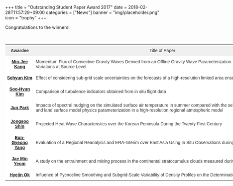 +++
title = "Outstanding Student Paper Award 2017"
date = 2018-02-28T11:57:29+09:00
categories = ["News"]
banner = "img/placeholder.png"
icon = "trophy"
+++

Congratulations to the winners!

<!--more-->

<br>

<style type="text/css">
.tg  {border-collapse:collapse;border-spacing:0;border-color:#ccc;}
.tg td{font-family:Arial, sans-serif;font-size:14px;padding:10px 5px;border-style:solid;border-width:0px;overflow:hidden;word-break:normal;border-color:#ccc;color:#333;background-color:#fff;}
.tg th{font-family:Arial, sans-serif;font-size:14px;font-weight:normal;padding:10px 5px;border-style:solid;border-width:0px;overflow:hidden;word-break:normal;border-color:#ccc;color:#333;background-color:#f0f0f0;}
.tg .tg-88nc{font-weight:bold;border-color:inherit;text-align:center}
.tg .tg-l711{border-color:inherit}
.tg .tg-c3ow{border-color:inherit;text-align:center;vertical-align:top}
.tg .tg-7btt{font-weight:bold;border-color:inherit;text-align:center;vertical-align:top}
</style>
<table class="tg" style="undefined;table-layout: fixed; width: 917px">
<colgroup>
<col style="width: 93px">
<col style="width: 824px">
</colgroup>
  <tr>
    <th class="tg-7btt">Awardee</th>
    <th class="tg-c3ow">Title of Paper</th>
  </tr>
  <tr>
    <td class="tg-88nc"><a href="../../../../../people/minjeekang">Min-Jee Kang</a></td>
    <td class="tg-l711">Momentum Flux of Convective Gravity Waves Derived from an Offline Gravity Wave Parameterization. Part I: Spatiotemporal Variations at Source Level</td>
  </tr>
  <tr>
    <td class="tg-88nc"><a href="../../../../../people/sehyunkim">Sehyun Kim</a></td>
    <td class="tg-l711">Effect of considering sub-grid scale uncertainties on the forecasts of a high-resolution limited area ensemble prediction system</td>
  </tr>
  <tr>
    <td class="tg-88nc"><a href="../../../../../people/soohyunkim">Soo-Hyun Kim</a></td>
    <td class="tg-l711">Comparison of turbulence indicators obtained from in situ flight data</td>
  </tr>
  <tr>
    <td class="tg-88nc"><a href="../../../../../people/junpark">Jun Park</a></td>
    <td class="tg-l711">Impacts of spectral nudging on the simulated surface air temperature in summer compared with the selection of shortwave radiation and land surface model physics parameterization in a high-resolution regional atmospheric model</td>
  </tr>
  <tr>
    <td class="tg-88nc"><a href="../../../../../people/jongsooshin">Jongsoo Shin</a></td>
    <td class="tg-l711">Projected Heat Wave Characteristics over the Korean Peninsula During the Twenty-First Century</td>
  </tr>
  <tr>
    <td class="tg-88nc"><a href="../../../../../people/eungyeongyang">Eun-Gyeong Yang</a></td>
    <td class="tg-l711">Evaluation of a Regional Reanalysis and ERA-Interim over East Asia Using In Situ Observations during 2013–14</td>
  </tr>
  <tr>
    <td class="tg-88nc"><a href="../../../../../people/jaeminyeom">Jae Min Yeom</a></td>
    <td class="tg-l711">A study on the entrainment and mixing process in the continental stratocumulus clouds measured during the RACORO campaign</td>
  </tr>
  <tr>
    <td class="tg-88nc"><a href="../../../../../people/hyejinok">Hyejin Ok</a></td>
    <td class="tg-l711">Influence of Pycnocline Smoothing and Subgrid-Scale Variability of Density Profiles on the Determination of Mixed Layer Depth</td>
  </tr>
</table>

<br>

